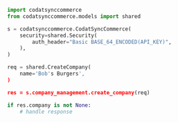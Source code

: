 <!-- Start SDK Example Usage -->


```python
import codatsynccommerce
from codatsynccommerce.models import shared

s = codatsynccommerce.CodatSyncCommerce(
    security=shared.Security(
        auth_header="Basic BASE_64_ENCODED(API_KEY)",
    ),
)

req = shared.CreateCompany(
    name='Bob's Burgers',
)

res = s.company_management.create_company(req)

if res.company is not None:
    # handle response
```
<!-- End SDK Example Usage -->